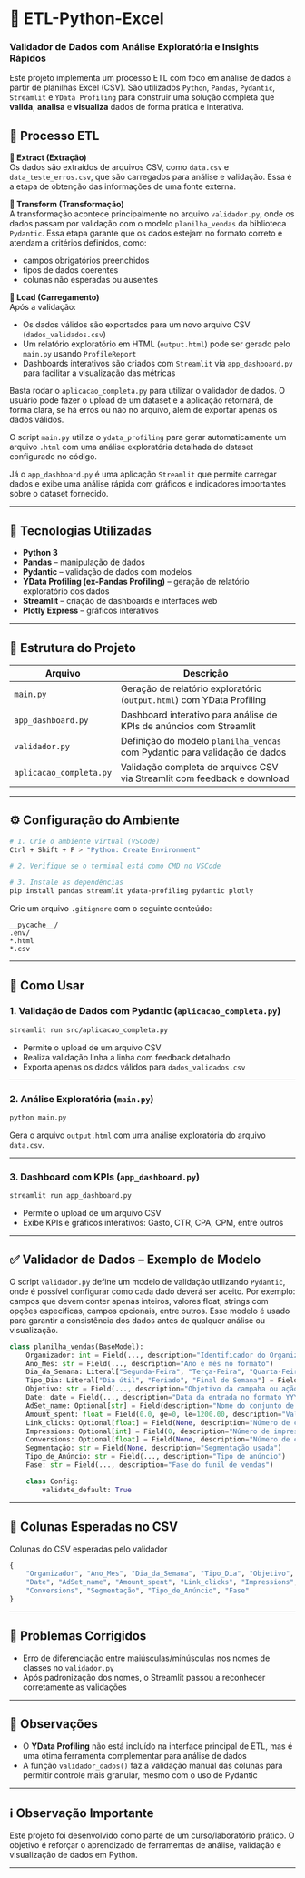 
# 🧪 ETL-Python-Excel
### Validador de Dados com Análise Exploratória e Insights Rápidos
Este projeto implementa um processo ETL com foco em análise de dados a partir de planilhas Excel (CSV). São utilizados `Python`, `Pandas`, `Pydantic`, `Streamlit` e `YData Profiling` para construir uma solução completa que **valida**, **analisa** e **visualiza** dados de forma prática e interativa.

## 🔄 Processo ETL

**🔹 Extract (Extração)**  
Os dados são extraídos de arquivos CSV, como `data.csv` e `data_teste_erros.csv`, que são carregados para análise e validação. Essa é a etapa de obtenção das informações de uma fonte externa.

**🔹 Transform (Transformação)**  
A transformação acontece principalmente no arquivo `validador.py`, onde os dados passam por validação com o modelo `planilha_vendas` da biblioteca `Pydantic`. Essa etapa garante que os dados estejam no formato correto e atendam a critérios definidos, como:    
- campos obrigatórios preenchidos  
- tipos de dados coerentes
- colunas não esperadas ou ausentes

**🔹 Load (Carregamento)**  
Após a validação:
- Os dados válidos são exportados para um novo arquivo CSV (`dados_validados.csv`)  
- Um relatório exploratório em HTML (`output.html`) pode ser gerado pelo `main.py` usando `ProfileReport`  
- Dashboards interativos são criados com `Streamlit` via `app_dashboard.py` para facilitar a visualização das métricas

Basta rodar o `aplicacao_completa.py` para utilizar o validador de dados. O usuário pode fazer o upload de um dataset e a aplicação retornará, de forma clara, se há erros ou não no arquivo, além de exportar apenas os dados válidos.

O script `main.py` utiliza o `ydata_profiling` para gerar automaticamente um arquivo `.html` com uma análise exploratória detalhada do dataset configurado no código.

Já o `app_dashboard.py` é uma aplicação `Streamlit` que permite carregar dados e exibe uma análise rápida com gráficos e indicadores importantes sobre o dataset fornecido.

---

## 🚀 Tecnologias Utilizadas

- **Python 3**
- **Pandas** – manipulação de dados
- **Pydantic** – validação de dados com modelos
- **YData Profiling (ex-Pandas Profiling)** – geração de relatório exploratório dos dados
- **Streamlit** – criação de dashboards e interfaces web
- **Plotly Express** – gráficos interativos

---

## 🧱 Estrutura do Projeto

| Arquivo                 | Descrição                                                                 |
|-------------------------|---------------------------------------------------------------------------|
| `main.py`               | Geração de relatório exploratório (`output.html`) com YData Profiling     |
| `app_dashboard.py`      | Dashboard interativo para análise de KPIs de anúncios com Streamlit       |
| `validador.py`          | Definição do modelo `planilha_vendas` com Pydantic para validação de dados |
| `aplicacao_completa.py` | Validação completa de arquivos CSV via Streamlit com feedback e download  |

---

## ⚙️ Configuração do Ambiente

```bash
# 1. Crie o ambiente virtual (VSCode)
Ctrl + Shift + P > "Python: Create Environment"

# 2. Verifique se o terminal está como CMD no VSCode

# 3. Instale as dependências
pip install pandas streamlit ydata-profiling pydantic plotly
```

Crie um arquivo `.gitignore` com o seguinte conteúdo:

```
__pycache__/
.env/
*.html
*.csv
```

---

## 🧪 Como Usar

### 1. Validação de Dados com Pydantic (`aplicacao_completa.py`)
```bash
streamlit run src/aplicacao_completa.py
```

- Permite o upload de um arquivo CSV  
- Realiza validação linha a linha com feedback detalhado  
- Exporta apenas os dados válidos para `dados_validados.csv`

---

### 2. Análise Exploratória (`main.py`)

```bash
python main.py
```

Gera o arquivo `output.html` com uma análise exploratória do arquivo `data.csv`.

---

### 3. Dashboard com KPIs (`app_dashboard.py`)

```bash
streamlit run app_dashboard.py
```

- Permite o upload de um arquivo CSV  
- Exibe KPIs e gráficos interativos: Gasto, CTR, CPA, CPM, entre outros

---

## ✅ Validador de Dados – Exemplo de Modelo
O script `validador.py` define um modelo de validação utilizando `Pydantic`, onde é possível configurar como cada dado deverá ser aceito. Por exemplo: campos que devem conter apenas inteiros, valores float, strings com opções específicas, campos opcionais, entre outros. Esse modelo é usado para garantir a consistência dos dados antes de qualquer análise ou visualização.
```python
class planilha_vendas(BaseModel):
    Organizador: int = Field(..., description="Identificador do Organizador")
    Ano_Mes: str = Field(..., description="Ano e mês no formato")
    Dia_da_Semana: Literal["Segunda-Feira", "Terça-Feira", "Quarta-Feira", "Quinta-Feira", "Sexta-Feira", "Sábado", "Domingo"] = Field(..., description="Classificação do dia da semana.")
    Tipo_Dia: Literal["Dia útil", "Feriado", "Final de Semana"] = Field(..., description="Classificação do dia: útil, feriado, etc.")
    Objetivo: str = Field(..., description="Objetivo da campaha ou ação")
    Date: date = Field(..., description="Data da entrada no formato YYYY-MM-DD")
    AdSet_name: Optional[str] = Field(description="Nome do conjunto de anúncios")
    Amount_spent: float = Field(0.0, ge=0, le=1200.00, description="Valor gasto no anúncio (mínimo 0, máximo 589.96")
    Link_clicks: Optional[float] = Field(None, description="Número de cliques no link", nullable=True)
    Impressions: Optional[int] = Field(0, description="Número de impressões do anúncio", nullable=True)
    Conversions: Optional[float] = Field(None, description="Número de conversões", nullable=True)
    Segmentação: str = Field(None, description="Segmentação usada")
    Tipo_de_Anúncio: str = Field(..., description="Tipo de anúncio")
    Fase: str = Field(..., description="Fase do funil de vendas")

    class Config:
        validate_default: True
```

---

## 📌 Colunas Esperadas no CSV
Colunas do CSV esperadas pelo validador
```python
{
    "Organizador", "Ano_Mes", "Dia_da_Semana", "Tipo_Dia", "Objetivo",
    "Date", "AdSet_name", "Amount_spent", "Link_clicks", "Impressions",
    "Conversions", "Segmentação", "Tipo_de_Anúncio", "Fase"
}
```

---

## 🐞 Problemas Corrigidos

- Erro de diferenciação entre maiúsculas/minúsculas nos nomes de classes no `validador.py`  
- Após padronização dos nomes, o Streamlit passou a reconhecer corretamente as validações

---

## 📌 Observações

- O **YData Profiling** não está incluído na interface principal de ETL, mas é uma ótima ferramenta complementar para análise de dados  
- A função `validador_dados()` faz a validação manual das colunas para permitir controle mais granular, mesmo com o uso de Pydantic

---

## ℹ️ Observação Importante

Este projeto foi desenvolvido como parte de um curso/laboratório prático. O objetivo é reforçar o aprendizado de ferramentas de análise, validação e visualização de dados em Python.

---
